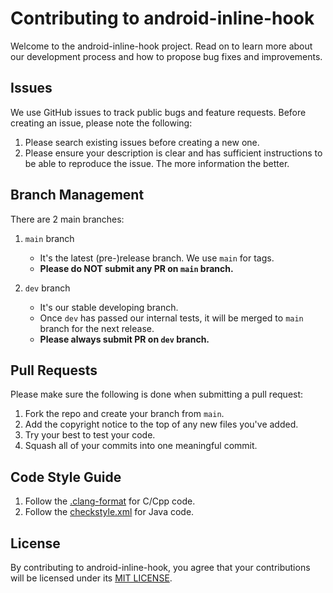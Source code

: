 # Contributing to android-inline-hook

Welcome to the android-inline-hook project. Read on to learn more about our development process and how to propose bug fixes and improvements.

## Issues

We use GitHub issues to track public bugs and feature requests. Before creating an issue, please note the following:

1. Please search existing issues before creating a new one.
2. Please ensure your description is clear and has sufficient instructions to be able to reproduce the issue. The more information the better.


## Branch Management

There are 2 main branches:

1. `main` branch

    * It's the latest (pre-)release branch. We use `main` for tags.
    * **Please do NOT submit any PR on `main` branch.**

2. `dev` branch

    * It's our stable developing branch.
    * Once `dev` has passed our internal tests, it will be merged to `main` branch for the next release.
    * **Please always submit PR on `dev` branch.**


## Pull Requests

Please make sure the following is done when submitting a pull request:

1. Fork the repo and create your branch from `main`.
2. Add the copyright notice to the top of any new files you've added.
3. Try your best to test your code.
4. Squash all of your commits into one meaningful commit.


## Code Style Guide

1. Follow the [.clang-format](.clang-format) for C/Cpp code.
2. Follow the [checkstyle.xml](checkstyle.xml) for Java code.


## License

By contributing to android-inline-hook, you agree that your contributions will be licensed under its [MIT LICENSE](LICENSE).
